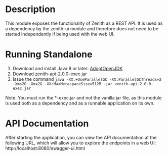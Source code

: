 # Description
This module exposes the functionality of Zenith as a REST API.  It is used as a dependency by the zenith-ui module and therefore does not need to be started independently if being used with the web UI.

# Running Standalone
1. Download and install Java 8 or later: [AdoptOpenJDK](https://adoptopenjdk.net/)
2. Download zenith-api-2.0.0-exec.jar
3. Issue the command `java -XX:+UseParallelGC -XX:ParallelGCThreads=2 -Xms2G -Xmx2G -XX:MaxMetaspaceSize=512M -jar zenith-api-2.0.0-exec.jar`

Note: You must run the *-exec.jar and not the vanilla jar file, as this module is used both as a dependency and as a runnable application on its own.

# API Documentation
After starting the application, you can view the API documentation at the following URL, which will allow you to explore the endpoints in a web UI:
http://localhost:8080/swagger-ui.html